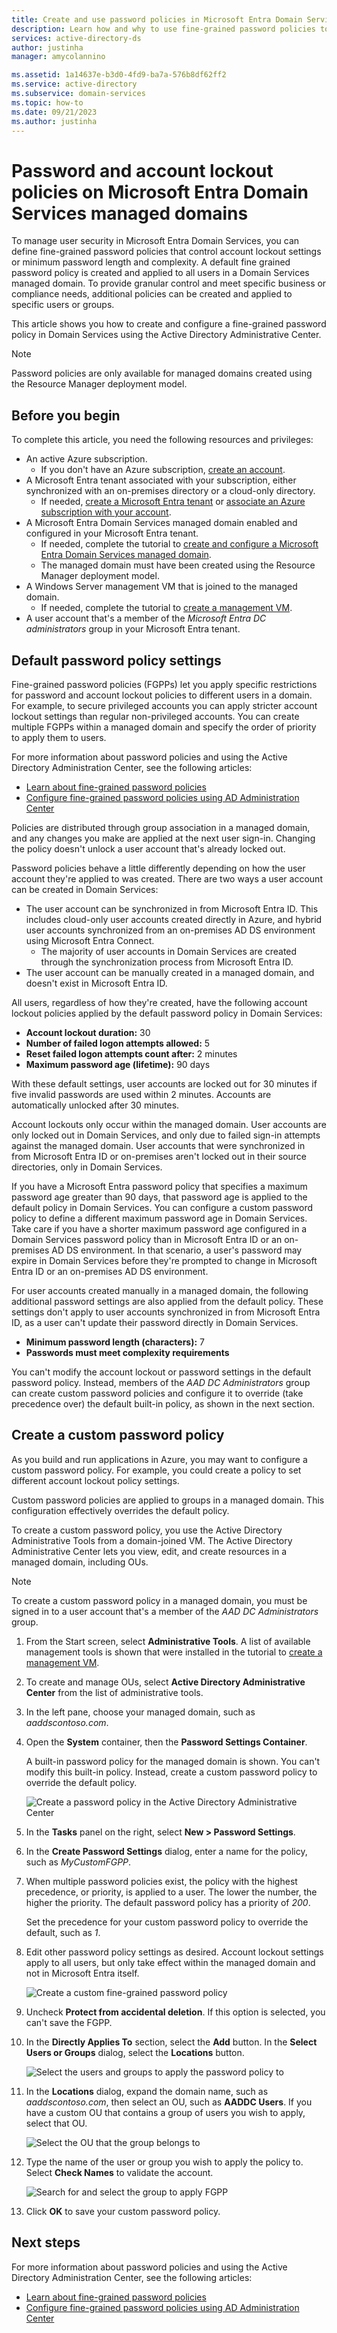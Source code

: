 ```yaml
---
title: Create and use password policies in Microsoft Entra Domain Services | Microsoft Docs
description: Learn how and why to use fine-grained password policies to secure and control account passwords in a Domain Services managed domain.
services: active-directory-ds
author: justinha
manager: amycolannino

ms.assetid: 1a14637e-b3d0-4fd9-ba7a-576b8df62ff2
ms.service: active-directory
ms.subservice: domain-services
ms.topic: how-to
ms.date: 09/21/2023
ms.author: justinha
---
```

# Password and account lockout policies on Microsoft Entra Domain Services managed domains

To manage user security in Microsoft Entra Domain Services, you can define fine-grained password policies that control account lockout settings or minimum password length and complexity. A default fine grained password policy is created and applied to all users in a Domain Services managed domain. To provide granular control and meet specific business or compliance needs, additional policies can be created and applied to specific users or groups.

This article shows you how to create and configure a fine-grained password policy in Domain Services using the Active Directory Administrative Center.

> [!NOTE]
> Password policies are only available for managed domains created using the Resource Manager deployment model. 

## Before you begin

To complete this article, you need the following resources and privileges:

* An active Azure subscription.
  * If you don't have an Azure subscription, [create an account](https://azure.microsoft.com/free/?WT.mc_id=A261C142F).
* A Microsoft Entra tenant associated with your subscription, either synchronized with an on-premises directory or a cloud-only directory.
  * If needed, [create a Microsoft Entra tenant][create-azure-ad-tenant] or [associate an Azure subscription with your account][associate-azure-ad-tenant].
* A Microsoft Entra Domain Services managed domain enabled and configured in your Microsoft Entra tenant.
  * If needed, complete the tutorial to [create and configure a Microsoft Entra Domain Services managed domain][create-azure-ad-ds-instance].
  * The managed domain must have been created using the Resource Manager deployment model. 
* A Windows Server management VM that is joined to the managed domain.
  * If needed, complete the tutorial to [create a management VM][tutorial-create-management-vm].
* A user account that's a member of the *Microsoft Entra DC administrators* group in your Microsoft Entra tenant.

## Default password policy settings

Fine-grained password policies (FGPPs) let you apply specific restrictions for password and account lockout policies to different users in a domain. For example, to secure privileged accounts you can apply stricter account lockout settings than regular non-privileged accounts. You can create multiple FGPPs within a managed domain and specify the order of priority to apply them to users.

For more information about password policies and using the Active Directory Administration Center, see the following articles:

* [Learn about fine-grained password policies](/previous-versions/windows/it-pro/windows-server-2008-R2-and-2008/cc770394(v=ws.10))
* [Configure fine-grained password policies using AD Administration Center](/windows-server/identity/ad-ds/get-started/adac/introduction-to-active-directory-administrative-center-enhancements--level-100-#fine_grained_pswd_policy_mgmt)

Policies are distributed through group association in a managed domain, and any changes you make are applied at the next user sign-in. Changing the policy doesn't unlock a user account that's already locked out.

Password policies behave a little differently depending on how the user account they're applied to was created. There are two ways a user account can be created in Domain Services:

* The user account can be synchronized in from Microsoft Entra ID. This includes cloud-only user accounts created directly in Azure, and hybrid user accounts synchronized from an on-premises AD DS environment using Microsoft Entra Connect.
    * The majority of user accounts in Domain Services are created through the synchronization process from Microsoft Entra ID.
* The user account can be manually created in a managed domain, and doesn't exist in Microsoft Entra ID.

All users, regardless of how they're created, have the following account lockout policies applied by the default password policy in Domain Services:

* **Account lockout duration:** 30
* **Number of failed logon attempts allowed:** 5
* **Reset failed logon attempts count after:** 2 minutes
* **Maximum password age (lifetime):** 90 days

With these default settings, user accounts are locked out for 30 minutes if five invalid passwords are used within 2 minutes. Accounts are automatically unlocked after 30 minutes.

Account lockouts only occur within the managed domain. User accounts are only locked out in Domain Services, and only due to failed sign-in attempts against the managed domain. User accounts that were synchronized in from Microsoft Entra ID or on-premises aren't locked out in their source directories, only in Domain Services.

If you have a Microsoft Entra password policy that specifies a maximum password age greater than 90 days, that password age is applied to the default policy in Domain Services. You can configure a custom password policy to define a different maximum password age in Domain Services. Take care if you have a shorter maximum password age configured in a Domain Services password policy than in Microsoft Entra ID or an on-premises AD DS environment. In that scenario, a user's password may expire in Domain Services before they're prompted to change in Microsoft Entra ID or an on-premises AD DS environment.

For user accounts created manually in a managed domain, the following additional password settings are also applied from the default policy. These settings don't apply to user accounts synchronized in from Microsoft Entra ID, as a user can't update their password directly in Domain Services.

* **Minimum password length (characters):** 7
* **Passwords must meet complexity requirements**

You can't modify the account lockout or password settings in the default password policy. Instead, members of the *AAD DC Administrators* group can create custom password policies and configure it to override (take precedence over) the default built-in policy, as shown in the next section.

## Create a custom password policy

As you build and run applications in Azure, you may want to configure a custom password policy. For example, you could create a policy to set different account lockout policy settings.

Custom password policies are applied to groups in a managed domain. This configuration effectively overrides the default policy.

To create a custom password policy, you use the Active Directory Administrative Tools from a domain-joined VM. The Active Directory Administrative Center lets you view, edit, and create resources in a managed domain, including OUs.

> [!NOTE]
> To create a custom password policy in a managed domain, you must be signed in to a user account that's a member of the *AAD DC Administrators* group.

1. From the Start screen, select **Administrative Tools**. A list of available management tools is shown that were installed in the tutorial to [create a management VM][tutorial-create-management-vm].
1. To create and manage OUs, select **Active Directory Administrative Center** from the list of administrative tools.
1. In the left pane, choose your managed domain, such as *aaddscontoso.com*.
1. Open the **System** container, then the **Password Settings Container**.

    A built-in password policy for the managed domain is shown. You can't modify this built-in policy. Instead, create a custom password policy to override the default policy.

    ![Create a password policy in the Active Directory Administrative Center](./media/password-policy/create-password-policy-adac.png)

1. In the **Tasks** panel on the right, select **New > Password Settings**.
1. In the **Create Password Settings** dialog, enter a name for the policy, such as *MyCustomFGPP*.
1. When multiple password policies exist, the policy with the highest precedence, or priority, is applied to a user. The lower the number, the higher the priority. The default password policy has a priority of *200*.

    Set the precedence for your custom password policy to override the default, such as *1*.

1. Edit other password policy settings as desired. Account lockout settings apply to all users, but only take effect within the managed domain and not in Microsoft Entra itself.

    ![Create a custom fine-grained password policy](./media/password-policy/custom-fgpp.png)

1. Uncheck **Protect from accidental deletion**. If this option is selected, you can't save the FGPP.
1. In the **Directly Applies To** section, select the **Add** button. In the **Select Users or Groups** dialog, select the **Locations** button.

    ![Select the users and groups to apply the password policy to](./media/password-policy/fgpp-applies-to.png)

1. In the **Locations** dialog, expand the domain name, such as *aaddscontoso.com*, then select an OU, such as **AADDC Users**. If you have a custom OU that contains a group of users you wish to apply, select that OU.

    ![Select the OU that the group belongs to](./media/password-policy/fgpp-container.png)

1. Type the name of the user or group you wish to apply the policy to. Select **Check Names** to validate the account.

    ![Search for and select the group to apply FGPP](./media/password-policy/fgpp-apply-group.png)

1. Click **OK** to save your custom password policy.

## Next steps

For more information about password policies and using the Active Directory Administration Center, see the following articles:

* [Learn about fine-grained password policies](/previous-versions/windows/it-pro/windows-server-2008-R2-and-2008/cc770394(v=ws.10))
* [Configure fine-grained password policies using AD Administration Center](/windows-server/identity/ad-ds/get-started/adac/introduction-to-active-directory-administrative-center-enhancements--level-100-#fine_grained_pswd_policy_mgmt)

<!-- INTERNAL LINKS -->
[create-azure-ad-tenant]: /azure/active-directory/fundamentals/sign-up-organization
[associate-azure-ad-tenant]: /azure/active-directory/fundamentals/how-subscriptions-associated-directory
[create-azure-ad-ds-instance]: tutorial-create-instance.md
[tutorial-create-management-vm]: tutorial-create-management-vm.md

